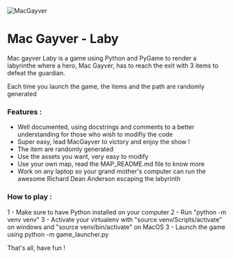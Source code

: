 ![MacGayver](https://mesannees8090.files.wordpress.com/2014/11/macgyver1.jpg "MacGayver")

# Mac Gayver - Laby 
Mac gayver Laby is a game using Python and PyGame to render a labyrinthe where a hero, Mac Gayver, has to reach the exit with 3 items to defeat the guardian.

Each time you launch the game, the items and the path are randomly generated

### Features :

- Well documented, using docstrings and comments to a better understanding for those who wish to modifiy the code
- Super easy, lead MacGayver to victory and enjoy the show !
- The item are randomly generated
- Use the assets you want, very easy to modify 
- Use your own map, read the  MAP_README.md file to know more
- Work on any laptop so your grand mother's computer  can run the awesome Richard Dean Anderson escaping the labyrinth 

### How to play :

1 - Make sure to have Python installed on your computer
2 - Run "python -m venv venv" 
3 - Activate your virtualenv with "source venv/Scripts/activate" on windows and "source venv/bin/activate" on MacOS
3 - Launch the game using python -m game_launcher.py

That's all, have fun !


